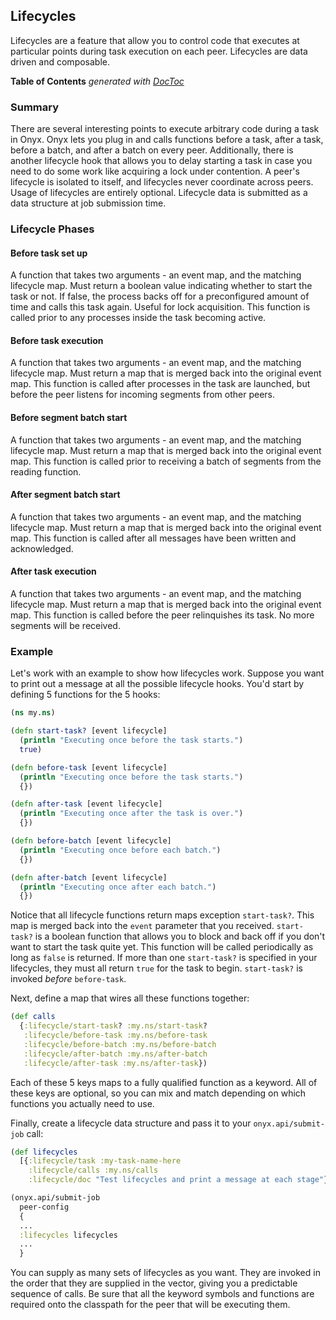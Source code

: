 ## Lifecycles

Lifecycles are a feature that allow you to control code that executes at particular points during task execution on each peer. Lifecycles are data driven and composable.

<!-- START doctoc generated TOC please keep comment here to allow auto update -->
<!-- DON'T EDIT THIS SECTION, INSTEAD RE-RUN doctoc TO UPDATE -->
**Table of Contents**  *generated with [DocToc](http://doctoc.herokuapp.com/)*

<!-- END doctoc generated TOC please keep comment here to allow auto update -->

### Summary

There are several interesting points to execute arbitrary code during a task in Onyx. Onyx lets you plug in and calls functions before a task, after a task, before a batch, and after a batch on every peer. Additionally, there is another lifecycle hook that allows you to delay starting a task in case you need to do some work like acquiring a lock under contention. A peer's lifecycle is isolated to itself, and lifecycles never coordinate across peers. Usage of lifecycles are entirely optional. Lifecycle data is submitted as a data structure at job submission time.

### Lifecycle Phases

#### Before task set up

A function that takes two arguments - an event map, and the matching lifecycle map. Must return a boolean value indicating whether to start the task or not. If false, the process backs off for a preconfigured amount of time and calls this task again. Useful for lock acquisition. This function is called prior to any processes inside the task becoming active.

#### Before task execution

A function that takes two arguments - an event map, and the matching lifecycle map. Must return a map that is merged back into the original event map. This function is called after processes in the task are launched, but before the peer listens for incoming segments from other peers.

#### Before segment batch start

A function that takes two arguments - an event map, and the matching lifecycle map. Must return a map that is merged back into the original event map. This function is called prior to receiving a batch of segments from the reading function.

#### After segment batch start

A function that takes two arguments - an event map, and the matching lifecycle map. Must return a map that is merged back into the original event map. This function is called after all messages have been written and acknowledged.

#### After task execution

A function that takes two arguments - an event map, and the matching lifecycle map. Must return a map that is merged back into the original event map. This function is called before the peer relinquishes its task. No more segments will be received.

### Example

Let's work with an example to show how lifecycles work. Suppose you want to print out a message at all the possible lifecycle hooks. You'd start by defining 5 functions for the 5 hooks:

```clojure
(ns my.ns)

(defn start-task? [event lifecycle]
  (println "Executing once before the task starts.")
  true)

(defn before-task [event lifecycle]
  (println "Executing once before the task starts.")
  {})

(defn after-task [event lifecycle]
  (println "Executing once after the task is over.")
  {})

(defn before-batch [event lifecycle]
  (println "Executing once before each batch.")
  {})

(defn after-batch [event lifecycle]
  (println "Executing once after each batch.")
  {})
```

Notice that all lifecycle functions return maps exception `start-task?`. This map is merged back into the `event` parameter that you received. `start-task?` is a boolean function that allows you to block and back off if you don't want to start the task quite yet. This function will be called periodically as long as `false` is returned. If more than one `start-task?` is specified in your lifecycles, they must all return `true` for the task to begin. `start-task?` is invoked *before* `before-task`.

Next, define a map that wires all these functions together:

```clojure
(def calls
  {:lifecycle/start-task? :my.ns/start-task?
   :lifecycle/before-task :my.ns/before-task
   :lifecycle/before-batch :my.ns/before-batch
   :lifecycle/after-batch :my.ns/after-batch
   :lifecycle/after-task :my.ns/after-task})
```

Each of these 5 keys maps to a fully qualified function as a keyword. All of these keys are optional, so you can mix and match depending on which functions you actually need to use.

Finally, create a lifecycle data structure and pass it to your `onyx.api/submit-job` call:

```clojure
(def lifecycles
  [{:lifecycle/task :my-task-name-here
    :lifecycle/calls :my.ns/calls
    :lifecycle/doc "Test lifecycles and print a message at each stage"}])

(onyx.api/submit-job
  peer-config
  {
  ...
  :lifecycles lifecycles
  ...
  }
```

You can supply as many sets of lifecycles as you want. They are invoked in the order that they are supplied in the vector, giving you a predictable sequence of calls. Be sure that all the keyword symbols and functions are required onto the classpath for the peer that will be executing them.
